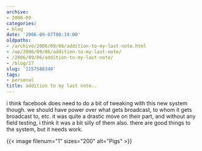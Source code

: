 ```yaml
---
archive:
- 2006-09
categories:
- blog
date: '2006-09-07T00:19:00'
oldpaths:
- /archive/2006/09/06/addition-to-my-last-note.html
- /wp/2006/09/06/addition-to-my-last-note/
- /2006/09/06/addition-to-my-last-note/
- /blog/27
slug: '1157588340'
tags:
- personal
title: addition to my last note..
---
```


i think facebook does need to do a bit of tweaking with this new system
though. we should have power over what gets broadcast, to whom it gets
broadcast to, etc. it was quite a drastic move on their part, and without
any field testing, i think it was a bit silly of them also. there are good
things to the system, but it needs work.

{{< image filenum="1" sizes="200" alt="Pigs" >}}

